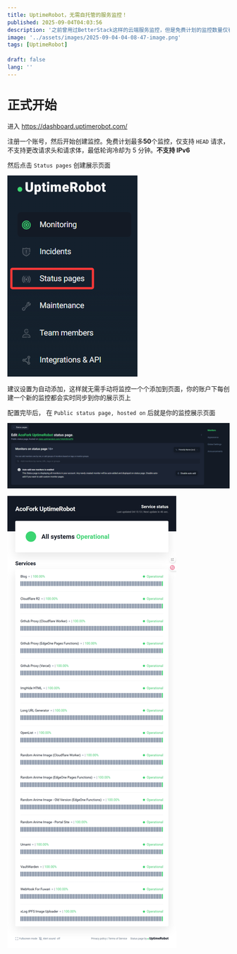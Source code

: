 ```yaml
---
title: UptimeRobot，无需自托管的服务监控！
published: 2025-09-04T04:03:56
description: '之前曾用过BetterStack这样的云端服务监控，但是免费计划的监控数量仅有10个，而今天推荐的这个支持高达50个！'
image: '../assets/images/2025-09-04-04-08-47-image.png'
tags: [UptimeRobot]

draft: false 
lang: ''
---
```


# 正式开始

进入 https://dashboard.uptimerobot.com/

注册一个账号，然后开始创建监控。免费计划最多**50**个监控，仅支持 `HEAD` 请求，不支持更改请求头和请求体，最低轮询冷却为 5 分钟。**不支持 IPv6**

然后点击 `Status pages` 创建展示页面

![](../assets/images/2025-09-04-04-10-47-image.png)

建议设置为自动添加，这样就无需手动将监控一个个添加到页面，你的账户下每创建一个新的监控都会实时同步到你的展示页上

配置完毕后， 在 `Public status page, hosted on` 后就是你的监控展示页面

![](../assets/images/2025-09-04-04-13-19-image.png)

![](../assets/images/2025-09-04-04-15-31-image.png)
